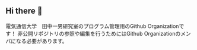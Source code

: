 ## Hi there 👋

電気通信大学　田中一男研究室のプログラム管理用のGithub Organizationです！
非公開リポジトリの参照や編集を行うためにはGithub Organizationのメンバになる必要があります。
